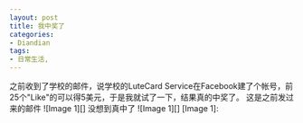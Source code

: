 ```yaml
---
layout: post
title: 我中奖了
categories:
- Diandian
tags:
- 日常生活, 
---
```

之前收到了学校的邮件，说学校的LuteCard Service在Facebook建了个帐号，前25个"Like"的可以得5美元，于是我就试了一下，结果真的中奖了。 这是之前发过来的邮件 !\[Image 1\]\[\] 没想到真中了 !\[Image 1\]\[\] \[Image 1\]:
